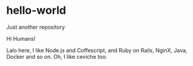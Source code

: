 # hello-world
Just another repository

Hi Humans!

Lalo here, I like Node.js and Coffescript, and Ruby on Rails, NginX, Java, Docker and so on.
Oh, I like ceviche too.
